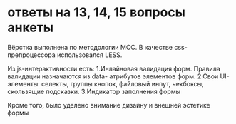 ответы на 13, 14, 15 вопросы анкеты
===========

Вёрстка выполнена по методологии MCC. 
В качестве css-препроцессора использовался LESS.

Из js-интерактивности есть:
1.Инлайновая валидация форм. Правила валидации назначаются из data- атрибутов элементов форм.
2.Свои UI-элементы: селекты, группы кнопок, файловый инпут, чекбоксы, скользящие подсказки.
3.Индикатор заполнения формы

Кроме того, было уделено внимание дизайну и внешней эстетике формы
